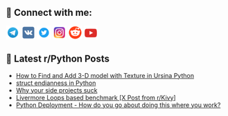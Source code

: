 ## 🔎 Connect with me:
[<img src="https://github.com/bullbesh/bullbesh/blob/main/images/Telegram.png" width="32" height="32" />](https://t.me/bullbesh)
[<img src="https://github.com/bullbesh/bullbesh/blob/main/images/VK.png" width="32" height="32" />](https://vk.com/bullbesh)
[<img src="https://github.com/bullbesh/bullbesh/blob/main/images/Twitter.png" width="32" height="32" />](https://twitter.com/bullbesh1)
[<img src="https://github.com/bullbesh/bullbesh/blob/main/images/Instagram.png" width="32" height="32" />](https://www.instagram.com/bullbesh)
[<img src="https://github.com/bullbesh/bullbesh/blob/main/images/Reddit.png" width="32" height="32" />](https://www.reddit.com/user/bullbesh)
[<img src="https://github.com/bullbesh/bullbesh/blob/main/images/YouTube.png" width="32" height="32" />](https://www.youtube.com/channel/UCtfjRs6uzgq5mfm8S06WTcg)

## 📕 Latest r/Python Posts
<!-- BLOG-POST-LIST:START -->
- [How to Find and Add 3-D model with Texture in Ursina Python](https://www.reddit.com/r/Python/comments/wbbjln/how_to_find_and_add_3d_model_with_texture_in/)
- [struct endianness in Python](https://www.reddit.com/r/Python/comments/wb9oti/struct_endianness_in_python/)
- [Why your side projects suck](https://www.reddit.com/r/Python/comments/wb7onj/why_your_side_projects_suck/)
- [Livermore Loops based benchmark [X Post from r/Kivy]](https://www.reddit.com/r/Python/comments/wb7bve/livermore_loops_based_benchmark_x_post_from_rkivy/)
- [Python Deployment - How do you go about doing this where you work?](https://www.reddit.com/r/Python/comments/wb6r6x/python_deployment_how_do_you_go_about_doing_this/)
<!-- BLOG-POST-LIST:END -->
